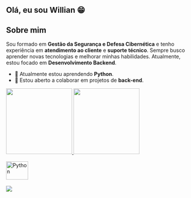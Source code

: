 ## Olá, eu sou Willian 😁

## Sobre mim
Sou formado em **Gestão da Segurança e Defesa Cibernética** e tenho experiência em **atendimento ao cliente** e **suporte técnico**. Sempre busco aprender novas tecnologias e melhorar minhas habilidades. Atualmente, estou focado em **Desenvolvimento Backend**. 

- 🌱 Atualmente estou aprendendo **Python**.
- 👯 Estou aberto a colaborar em projetos de **back-end**.
 <div>
   <a href="https://github.com/williangs6">
   <img height="180em" src="https://github-readme-stats.vercel.app/api?username=williangs6&show_icons=true&theme=tokyonight&include_all_commits=true&count_private=true"/>
   <img height="180em" src="https://github-readme-stats.vercel.app/api/top-langs/?username=williangs6&layout=compact&langs_count=6&theme=tokyonight"/>
</div>
    
<div style="display: inline_block"><br>
  <img align="center" alt="Python" height="50" width="60"src="https://cdn.jsdelivr.net/gh/devicons/devicon@latest/icons/python/python-original-wordmark.svg" />
</div>
 
<br>
 
 
<div> 
   <a href="https://www.linkedin.com/in/williangs" target="_blank"><img src="https://img.shields.io/badge/-LinkedIn-%230077B5?style=for-the-badge&logo=linkedin&logoColor=white" target="_blank"></a>
</div>
